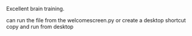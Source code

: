 Excellent brain training. 

can run the file from the welcomescreen.py or create a desktop shortcut copy and run from desktop
